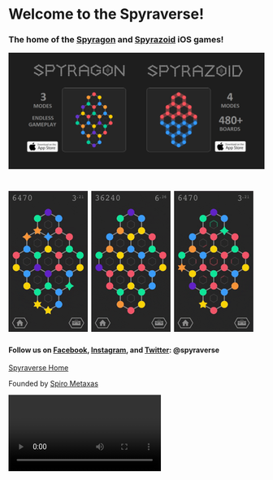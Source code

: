 # Welcome to the Spyraverse!
### The home of the [Spyragon](https://apps.apple.com/us/app/spyragon/id1584715775) and [Spyrazoid](https://apps.apple.com/us/app/spyrazoid/id1585455563) iOS games!

![Spyraverse Games: Spyragon and Spyrazoid](GithubBanner_Final.png?raw=true)

<h1>
	<img width="31%" src="demo3.gif">
	<img width="31%" src="demo2.gif">
	<img width="31%" src="demo1.gif">
</h1>

#### Follow us on [Facebook](https://www.facebook.com/spyraverse), [Instagram](https://www.instagram.com/spyraverse/), and [Twitter](https://twitter.com/spyraverse): **@spyraverse**

[Spyraverse Home](https://spyraverse.com/)

Founded by [Spiro Metaxas](https://spirometaxas.com/)

![test](https://github.com/spyraverse/spyraverse/raw/main/video_121.mp4)
